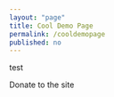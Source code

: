 ```yaml
---
layout: "page"
title: Cool Demo Page
permalink: /cooldemopage
published: no
---
```


test

Donate to the site
